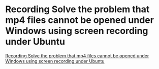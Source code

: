 # Recording Solve the problem that mp4 files cannot be opened under Windows using screen recording under Ubuntu
[Recording Solve the problem that mp4 files cannot be opened under Windows using screen recording under Ubuntu](https://aiwithcloud.com/2022/09/19/recording_solve_the_problem_that_mp4_files_cannot_be_opened_under_windows_using_screen_recording_under_ubuntu/)